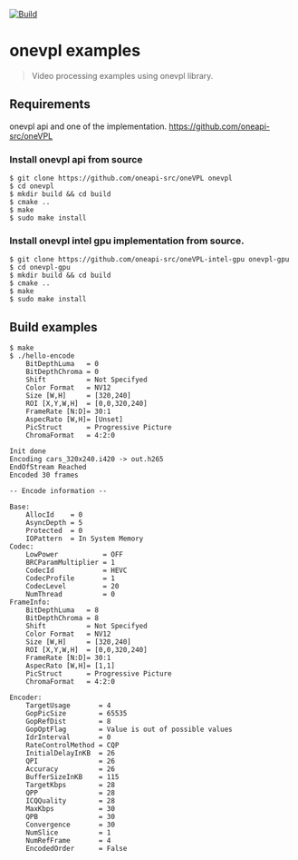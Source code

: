 [![Build](https://github.com/michalkielan/onevpl-examples/actions/workflows/build.yml/badge.svg?branch=master)](https://github.com/michalkielan/onevpl-examples/actions/workflows/build.yml?query=branch%3Amaster)
# onevpl examples
> Video processing examples using onevpl library.

## Requirements
onevpl api and one of the implementation.
https://github.com/oneapi-src/oneVPL

### Install onevpl api from source
```
$ git clone https://github.com/oneapi-src/oneVPL onevpl
$ cd onevpl
$ mkdir build && cd build
$ cmake ..
$ make
$ sudo make install
```

### Install onevpl intel gpu implementation from source.
```
$ git clone https://github.com/oneapi-src/oneVPL-intel-gpu onevpl-gpu
$ cd onevpl-gpu
$ mkdir build && cd build
$ cmake ..
$ make
$ sudo make install
```

## Build examples
```
$ make
$ ./hello-encode
    BitDepthLuma   = 0
    BitDepthChroma = 0
    Shift          = Not Specifyed
    Color Format   = NV12
    Size [W,H]     = [320,240]
    ROI [X,Y,W,H]  = [0,0,320,240]
    FrameRate [N:D]= 30:1
    AspecRato [W,H]= [Unset]
    PicStruct      = Progressive Picture
    ChromaFormat   = 4:2:0

Init done
Encoding cars_320x240.i420 -> out.h265
EndOfStream Reached
Encoded 30 frames

-- Encode information --

Base:
    AllocId    = 0
    AsyncDepth = 5
    Protected  = 0
    IOPattern  = In System Memory
Codec:
    LowPower           = OFF
    BRCParamMultiplier = 1
    CodecId            = HEVC
    CodecProfile       = 1
    CodecLevel         = 20
    NumThread          = 0
FrameInfo:
    BitDepthLuma   = 8
    BitDepthChroma = 8
    Shift          = Not Specifyed
    Color Format   = NV12
    Size [W,H]     = [320,240]
    ROI [X,Y,W,H]  = [0,0,320,240]
    FrameRate [N:D]= 30:1
    AspecRato [W,H]= [1,1]
    PicStruct      = Progressive Picture
    ChromaFormat   = 4:2:0

Encoder:
    TargetUsage       = 4
    GopPicSize        = 65535
    GopRefDist        = 8
    GopOptFlag        = Value is out of possible values
    IdrInterval       = 0
    RateControlMethod = CQP
    InitialDelayInKB  = 26
    QPI               = 26
    Accuracy          = 26
    BufferSizeInKB    = 115
    TargetKbps        = 28
    QPP               = 28
    ICQQuality        = 28
    MaxKbps           = 30
    QPB               = 30
    Convergence       = 30
    NumSlice          = 1
    NumRefFrame       = 4
    EncodedOrder      = False
```
